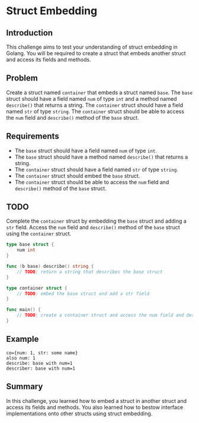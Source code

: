 # Struct Embedding

## Introduction

This challenge aims to test your understanding of struct embedding in Golang. You will be required to create a struct that embeds another struct and access its fields and methods.

## Problem

Create a struct named `container` that embeds a struct named `base`. The `base` struct should have a field named `num` of type `int` and a method named `describe()` that returns a string. The `container` struct should have a field named `str` of type `string`. The `container` struct should be able to access the `num` field and `describe()` method of the `base` struct.

## Requirements

- The `base` struct should have a field named `num` of type `int`.
- The `base` struct should have a method named `describe()` that returns a string.
- The `container` struct should have a field named `str` of type `string`.
- The `container` struct should embed the `base` struct.
- The `container` struct should be able to access the `num` field and `describe()` method of the `base` struct.

## TODO

Complete the `container` struct by embedding the `base` struct and adding a `str` field. Access the `num` field and `describe()` method of the `base` struct using the `container` struct.

```go
type base struct {
	num int
}

func (b base) describe() string {
	// TODO: return a string that describes the base struct
}

type container struct {
	// TODO: embed the base struct and add a str field
}

func main() {
	// TODO: create a container struct and access the num field and describe() method of the base struct
}
```

## Example

```
co={num: 1, str: some name}
also num: 1
describe: base with num=1
describer: base with num=1
```

## Summary

In this challenge, you learned how to embed a struct in another struct and access its fields and methods. You also learned how to bestow interface implementations onto other structs using struct embedding.
